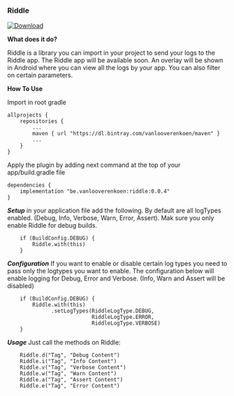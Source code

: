 ### Riddle ### 

[ ![Download](https://api.bintray.com/packages/vanlooverenkoen/maven/riddle/images/download.svg) ](https://bintray.com/vanlooverenkoen/maven/riddle/_latestVersion)

**What does it do?**

Riddle is a library you can import in your project to send your logs to the Riddle app. The Riddle app will be available soon. An overlay will be shown in Android where you can view all the logs by your app. You can also filter on certain parameters.

**How To Use**

Import in root gradle

    allprojects {
        repositories {
            ...
            maven { url "https://dl.bintray.com/vanlooverenkoen/maven" }
            ...
        }
    }

Apply the plugin by adding next command at the top of your app/build.gradle file

    dependencies {
        implementation "be.vanlooverenkoen:riddle:0.0.4"
    }

***Setup***
in your application file add the following. By default are all logTypes enabled. (Debug, Info, Verbose, Warn, Error, Assert). Mak sure you only enable Riddle for debug builds.

        if (BuildConfig.DEBUG) {
            Riddle.with(this)
        }

***Configuration***
If you want to enable or disable certain log types you need to pass only the logtypes you want to enable. The configuration below will enable logging for Debug, Error and Verbose. (Info, Warn and Assert will be disabled)

        if (BuildConfig.DEBUG) {
            Riddle.with(this)
                  .setLogTypes(RiddleLogType.DEBUG,
                               RiddleLogType.ERROR,
                               RiddleLogType.VERBOSE)
        }

***Usage***
Just call the methods on Riddle:
 
        Riddle.d("Tag", "Debug Content")       
        Riddle.i("Tag", "Info Content")       
        Riddle.v("Tag", "Verbose Content")       
        Riddle.w("Tag", "Warn Content")       
        Riddle.a("Tag", "Assert Content")     
        Riddle.e("Tag", "Error Content")
